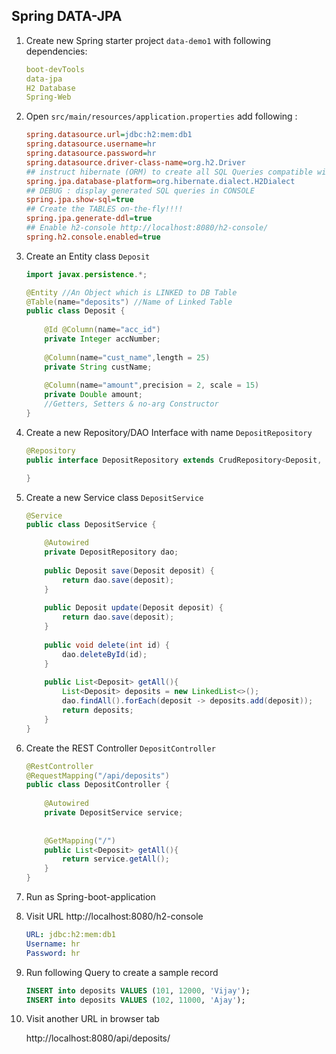 ## Spring DATA-JPA

1.  Create new Spring starter project `data-demo1` with following dependencies:

    ```yaml
    boot-devTools
    data-jpa
    H2 Database
    Spring-Web
    ```

2.  Open `src/main/resources/application.properties` add following :

    ```ini
    spring.datasource.url=jdbc:h2:mem:db1
    spring.datasource.username=hr
    spring.datasource.password=hr
    spring.datasource.driver-class-name=org.h2.Driver
    ## instruct hibernate (ORM) to create all SQL Queries compatible with H2 Database
    spring.jpa.database-platform=org.hibernate.dialect.H2Dialect
    ## DEBUG : display generated SQL queries in CONSOLE
    spring.jpa.show-sql=true
    ## Create the TABLES on-the-fly!!!!
    spring.jpa.generate-ddl=true
    ## Enable h2-console http://localhost:8080/h2-console/
    spring.h2.console.enabled=true
    ```

3.  Create an Entity class `Deposit`

    ```java
    import javax.persistence.*;

    @Entity //An Object which is LINKED to DB Table
    @Table(name="deposits") //Name of Linked Table
    public class Deposit {
        
        @Id @Column(name="acc_id")
        private Integer accNumber;
        
        @Column(name="cust_name",length = 25)
        private String custName;
        
        @Column(name="amount",precision = 2, scale = 15)
        private Double amount;
        //Getters, Setters & no-arg Constructor
    }
    ```

4.  Create a new Repository/DAO Interface with name `DepositRepository`

    ```java
    @Repository
    public interface DepositRepository extends CrudRepository<Deposit, Integer>{

    }
    ```

5.  Create a new Service class `DepositService`

    ```java
    @Service
    public class DepositService {

        @Autowired
        private DepositRepository dao;
        
        public Deposit save(Deposit deposit) {
            return dao.save(deposit);
        }
        
        public Deposit update(Deposit deposit) {
            return dao.save(deposit);
        }
        
        public void delete(int id) {
            dao.deleteById(id);
        }
        
        public List<Deposit> getAll(){
            List<Deposit> deposits = new LinkedList<>();
            dao.findAll().forEach(deposit -> deposits.add(deposit));
            return deposits;
        }
    }

    ```

6.  Create the REST Controller `DepositController`

    ```java
    @RestController
    @RequestMapping("/api/deposits")
    public class DepositController {
        
        @Autowired
        private DepositService service;
        
        
        @GetMapping("/")
        public List<Deposit> getAll(){
            return service.getAll();
        }
    }
    ```

7.  Run as Spring-boot-application

8.  Visit URL http://localhost:8080/h2-console

    ```yml
    URL: jdbc:h2:mem:db1
    Username: hr
    Password: hr
    ```

9.  Run following Query to create a sample record

    ```sql
    INSERT into deposits VALUES (101, 12000, 'Vijay');
    INSERT into deposits VALUES (102, 11000, 'Ajay');
    ```

10. Visit another URL in browser tab

    http://localhost:8080/api/deposits/